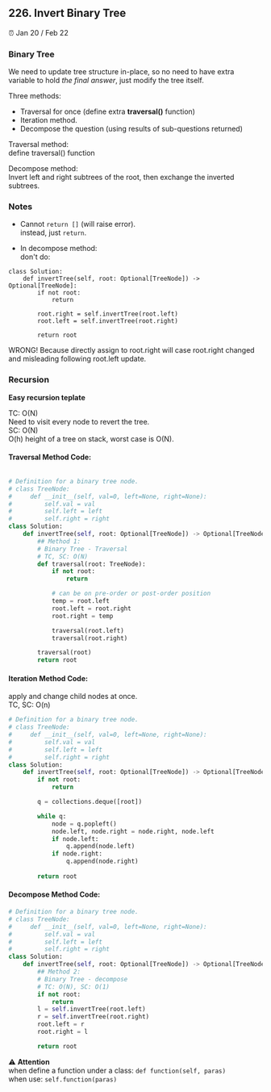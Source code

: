 ## 226. Invert Binary Tree

:alarm_clock: Jan 20 / Feb 22

### Binary Tree 

We need to update tree structure in-place, so no need to have extra variable to hold *the final answer*, just modify the tree itself.

Three methods:
- Traversal for once (define extra **traversal()** function)
- Iteration method.
- Decompose the question (using results of sub-questions returned)

Traversal method:\
define traversal() function

Decompose method:\
Invert left and right subtrees of the root, then exchange the inverted subtrees.

### Notes

- Cannot `return []` (will raise error).\
  instead, just `return`.

- In decompose method:\
  don't do:
```
class Solution:
    def invertTree(self, root: Optional[TreeNode]) -> Optional[TreeNode]:
        if not root:
            return 

        root.right = self.invertTree(root.left)
        root.left = self.invertTree(root.right)

        return root
```
WRONG! Because directly assign to root.right will case root.right changed and misleading following root.left update.

### Recursion

**Easy recursion teplate**

TC: O(N)\
Need to visit every node to revert the tree.\
SC: O(N)\
O(h) height of a tree on stack, worst case is O(N).

#### Traversal Method Code:
```python

# Definition for a binary tree node.
# class TreeNode:
#     def __init__(self, val=0, left=None, right=None):
#         self.val = val
#         self.left = left
#         self.right = right
class Solution:
    def invertTree(self, root: Optional[TreeNode]) -> Optional[TreeNode]:
        ## Method 1:
        # Binary Tree - Traversal
        # TC, SC: O(N)
        def traversal(root: TreeNode):
            if not root:
                return

            # can be on pre-order or post-order position
            temp = root.left
            root.left = root.right
            root.right = temp

            traversal(root.left)
            traversal(root.right)

        traversal(root)
        return root
```

#### Iteration Method Code:
apply and change child nodes at once.\
TC, SC: O(n)
```python
# Definition for a binary tree node.
# class TreeNode:
#     def __init__(self, val=0, left=None, right=None):
#         self.val = val
#         self.left = left
#         self.right = right
class Solution:
    def invertTree(self, root: Optional[TreeNode]) -> Optional[TreeNode]:
        if not root:
            return 

        q = collections.deque([root])

        while q:
            node = q.popleft()
            node.left, node.right = node.right, node.left
            if node.left:
                q.append(node.left)
            if node.right:
                q.append(node.right)
        
        return root

```

#### Decompose Method Code:
```python
# Definition for a binary tree node.
# class TreeNode:
#     def __init__(self, val=0, left=None, right=None):
#         self.val = val
#         self.left = left
#         self.right = right
class Solution:
    def invertTree(self, root: Optional[TreeNode]) -> Optional[TreeNode]:
        ## Method 2:
        # Binary Tree - decompose
        # TC: O(N), SC: O(1)
        if not root:
            return 
        l = self.invertTree(root.left)
        r = self.invertTree(root.right)
        root.left = r
        root.right = l

        return root
```

:warning: **Attention**\
when define a function under a class: `def function(self, paras)` \
when use: `self.function(paras)`
